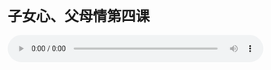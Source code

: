 # 子女心、父母情第四课

<audio style="width: 100%;" preload="false" controls controlslist="nodownload"><source src="//file.simai.life/audio/mp3/old/24985.mp3" type="audio/mpeg">Your browser does not support the audio element.</audio>


